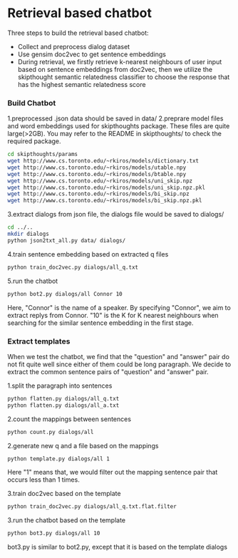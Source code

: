 # Retrieval based chatbot

Three steps to build the retrieval based chatbot:

  - Collect and preprocess dialog dataset
  - Use gensim doc2vec to get sentence embeddings
  - During retrieval, we firstly retrieve k-nearest neighbours of user input based on sentence embeddings from doc2vec, then we utilize the skipthought semantic relatedness classifier to choose the response that has the highest semantic relatedness score

### Build Chatbot
1.preprocessed .json data should be saved in data/
2.preprare model files and word embeddings used for skipthoughts package. These files are quite large(>2GB). You may refer to the README in skipthoughts/ to check the required package.
```sh
cd skipthoughts/params
wget http://www.cs.toronto.edu/~rkiros/models/dictionary.txt
wget http://www.cs.toronto.edu/~rkiros/models/utable.npy
wget http://www.cs.toronto.edu/~rkiros/models/btable.npy
wget http://www.cs.toronto.edu/~rkiros/models/uni_skip.npz
wget http://www.cs.toronto.edu/~rkiros/models/uni_skip.npz.pkl
wget http://www.cs.toronto.edu/~rkiros/models/bi_skip.npz
wget http://www.cs.toronto.edu/~rkiros/models/bi_skip.npz.pkl
```

3.extract dialogs from json file, the dialogs file would be saved to dialogs/
```sh
cd ../..
mkdir dialogs
python json2txt_all.py data/ dialogs/
```
4.train sentence embedding based on extracted q files
```sh
python train_doc2vec.py dialogs/all_q.txt
```
5.run the chatbot
```sh
python bot2.py dialogs/all Connor 10
 ```
Here, "Connor" is the name of a speaker. By specifying "Connor", we aim to extract replys from Connor. 
"10" is the K for K nearest neighbours when searching for the similar sentence embedding in the first stage. 


### Extract templates
When we test the chatbot, we find that the "question" and "answer" pair do not fit quite well since either of them could be long paragraph. We decide to extract the common sentence pairs of "question" and "answer" pair.

1.split the paragraph into sentences
```sh
python flatten.py dialogs/all_q.txt
python flatten.py dialogs/all_a.txt
```
2.count the mappings between sentences
```sh
python count.py dialogs/all
```

2.generate new q and a file based on the mappings
```sh
python template.py dialogs/all 1
```
Here "1" means that, we would filter out the mapping sentence pair that occurs less than 1 times.

3.train doc2vec based on the template
```sh
python train_doc2vec.py dialogs/all_q.txt.flat.filter
```
3.run the chatbot based on the template
```sh
python bot3.py dialogs/all 10
```
bot3.py is similar to bot2.py, except that it is based on the template dialogs













